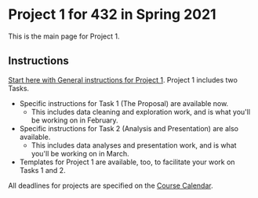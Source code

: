 # Project 1 for 432 in Spring 2021

This is the main page for Project 1. 

## Instructions

[Start here with General instructions for Project 1](https://github.com/THOMASELOVE/432-2021/blob/master/project1/00_project1_instructions.md). Project 1 includes two Tasks.

- Specific instructions for Task 1 (The Proposal) are available now. 
    - This includes data cleaning and exploration work, and is what you'll be working on in February.
- Specific instructions for Task 2 (Analysis and Presentation) are also available.
    - This includes data analyses and presentation work, and is what you'll be working on in March.
- Templates for Project 1 are available, too, to facilitate your work on Tasks 1 and 2.

All deadlines for projects are specified on the [Course Calendar](https://thomaselove.github.io/432/calendar.html).

